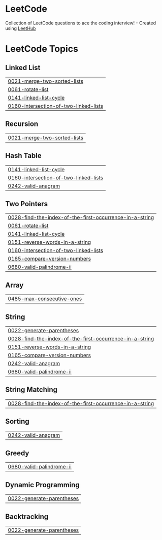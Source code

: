 # LeetCode
Collection of LeetCode questions to ace the coding interview! - Created using [LeetHub](https://github.com/QasimWani/LeetHub)

<!---LeetCode Topics Start-->
# LeetCode Topics
## Linked List
|  |
| ------- |
| [0021-merge-two-sorted-lists](https://github.com/nalini-ajwani/LeetCode/tree/master/0021-merge-two-sorted-lists) |
| [0061-rotate-list](https://github.com/nalini-ajwani/LeetCode/tree/master/0061-rotate-list) |
| [0141-linked-list-cycle](https://github.com/nalini-ajwani/LeetCode/tree/master/0141-linked-list-cycle) |
| [0160-intersection-of-two-linked-lists](https://github.com/nalini-ajwani/LeetCode/tree/master/0160-intersection-of-two-linked-lists) |
## Recursion
|  |
| ------- |
| [0021-merge-two-sorted-lists](https://github.com/nalini-ajwani/LeetCode/tree/master/0021-merge-two-sorted-lists) |
## Hash Table
|  |
| ------- |
| [0141-linked-list-cycle](https://github.com/nalini-ajwani/LeetCode/tree/master/0141-linked-list-cycle) |
| [0160-intersection-of-two-linked-lists](https://github.com/nalini-ajwani/LeetCode/tree/master/0160-intersection-of-two-linked-lists) |
| [0242-valid-anagram](https://github.com/nalini-ajwani/LeetCode/tree/master/0242-valid-anagram) |
## Two Pointers
|  |
| ------- |
| [0028-find-the-index-of-the-first-occurrence-in-a-string](https://github.com/nalini-ajwani/LeetCode/tree/master/0028-find-the-index-of-the-first-occurrence-in-a-string) |
| [0061-rotate-list](https://github.com/nalini-ajwani/LeetCode/tree/master/0061-rotate-list) |
| [0141-linked-list-cycle](https://github.com/nalini-ajwani/LeetCode/tree/master/0141-linked-list-cycle) |
| [0151-reverse-words-in-a-string](https://github.com/nalini-ajwani/LeetCode/tree/master/0151-reverse-words-in-a-string) |
| [0160-intersection-of-two-linked-lists](https://github.com/nalini-ajwani/LeetCode/tree/master/0160-intersection-of-two-linked-lists) |
| [0165-compare-version-numbers](https://github.com/nalini-ajwani/LeetCode/tree/master/0165-compare-version-numbers) |
| [0680-valid-palindrome-ii](https://github.com/nalini-ajwani/LeetCode/tree/master/0680-valid-palindrome-ii) |
## Array
|  |
| ------- |
| [0485-max-consecutive-ones](https://github.com/nalini-ajwani/LeetCode/tree/master/0485-max-consecutive-ones) |
## String
|  |
| ------- |
| [0022-generate-parentheses](https://github.com/nalini-ajwani/LeetCode/tree/master/0022-generate-parentheses) |
| [0028-find-the-index-of-the-first-occurrence-in-a-string](https://github.com/nalini-ajwani/LeetCode/tree/master/0028-find-the-index-of-the-first-occurrence-in-a-string) |
| [0151-reverse-words-in-a-string](https://github.com/nalini-ajwani/LeetCode/tree/master/0151-reverse-words-in-a-string) |
| [0165-compare-version-numbers](https://github.com/nalini-ajwani/LeetCode/tree/master/0165-compare-version-numbers) |
| [0242-valid-anagram](https://github.com/nalini-ajwani/LeetCode/tree/master/0242-valid-anagram) |
| [0680-valid-palindrome-ii](https://github.com/nalini-ajwani/LeetCode/tree/master/0680-valid-palindrome-ii) |
## String Matching
|  |
| ------- |
| [0028-find-the-index-of-the-first-occurrence-in-a-string](https://github.com/nalini-ajwani/LeetCode/tree/master/0028-find-the-index-of-the-first-occurrence-in-a-string) |
## Sorting
|  |
| ------- |
| [0242-valid-anagram](https://github.com/nalini-ajwani/LeetCode/tree/master/0242-valid-anagram) |
## Greedy
|  |
| ------- |
| [0680-valid-palindrome-ii](https://github.com/nalini-ajwani/LeetCode/tree/master/0680-valid-palindrome-ii) |
## Dynamic Programming
|  |
| ------- |
| [0022-generate-parentheses](https://github.com/nalini-ajwani/LeetCode/tree/master/0022-generate-parentheses) |
## Backtracking
|  |
| ------- |
| [0022-generate-parentheses](https://github.com/nalini-ajwani/LeetCode/tree/master/0022-generate-parentheses) |
<!---LeetCode Topics End-->